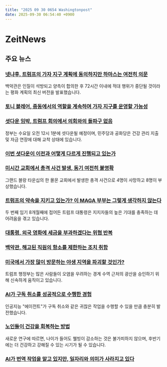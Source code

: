 ```yaml
---
title: "2025 09 30 0654 Washingtonpost"
date: 2025-09-30 06:54:40 +0900
---
```


# ZeitNews
## 주요 뉴스
### [넷냐후, 트럼프의 가자 지구 계획에 동의하지만 하마스는 여전히 의문](https://www.washingtonpost.com/politics/2025/09/29/trump-netanyahu-gaza/)
백악관은 인질이 석방되고 양측이 합의한 후 72시간 이내에 적대 행위가 중단될 것이라는 평화 계획의 최신 버전을 발표했습니다.

### [토니 블레어, 중동에서의 역할을 계속하며 가자 지구를 운영할 가능성](https://www.washingtonpost.com/world/2025/09/29/tony-blair-gaza-strip/)

### [셧다운 임박, 트럼프 회의에서 의회와의 돌파구 없음](https://www.washingtonpost.com/business/2025/09/29/shutdown-democrats-republicans-funding/)
정부는 수요일 오전 12시 1분에 셧다운될 예정이며, 민주당과 공화당은 건강 관리 지출 및 자금 연장에 대해 교착 상태에 있습니다.

### [이번 셧다운이 이전과 어떻게 다르게 진행되고 있는가](https://www.washingtonpost.com/business/2025/09/29/government-shutdown-faq/)

### [미시간 교회에서 총격 사건 발생, 동기 여전히 불명확](https://www.washingtonpost.com/nation/2025/09/29/michigan-church-shooting/)
그랜드 블랑 타운십의 한 몰몬 교회에서 발생한 총격 사건으로 4명이 사망하고 8명이 부상했습니다.

### [트럼프의 약속을 지키고 있는가? 이 MAGA 부부는 그렇게 생각하지 않는다](https://www.washingtonpost.com/politics/2025/09/29/maga-voters-trump-georgia/)
두 번째 임기 8개월째에 접어든 트럼프 대통령은 지지자들의 높은 기대를 충족하는 데 어려움을 겪고 있습니다.

### [대통령, 외국 영화에 세금을 부과하겠다는 위협 반복](https://www.washingtonpost.com/business/2025/09/29/trump-threatens-foreign-movies-tariffs/)

### [백악관, 해고된 직원의 항소를 제한하는 조치 취함](https://www.washingtonpost.com/politics/2025/09/29/trump-firings-appeals-merit-board/)

### [미국에서 가장 많이 방문하는 야생 지역을 파괴할 것인가?](https://www.washingtonpost.com/climate-environment/2025/09/29/boundary-waters-mining-threat/)
트럼프 행정부는 많은 사람들이 오염을 우려하는 경계 수역 근처의 광산을 승인하기 위해 신속하게 움직이고 있습니다.

### [AI가 구독 취소를 성공적으로 수행한 경험](https://www.washingtonpost.com/technology/2025/09/29/chat-gpt-agent-mode-subscriptions/)
인공지능 "에이전트"가 구독 취소와 같은 귀찮은 작업을 수행할 수 있을 만큼 충분히 발전했습니다.

### [노인들이 건강을 회복하는 방법](https://www.washingtonpost.com/lifestyle/2025/09/29/older-adults-regaining-well-being/)
새로운 연구에 따르면, 나이가 들어도 웰빙이 감소하는 것은 불가피하지 않으며, 후반기에는 더 건강하고 강해질 수 있는 시기가 될 수 있습니다.

### [AI가 번역 작업을 맡고 있지만, 일자리와 의미가 사라지고 있다](https://www.washingtonpost.com/business/2025/09/26/ai-translation-jobs/)